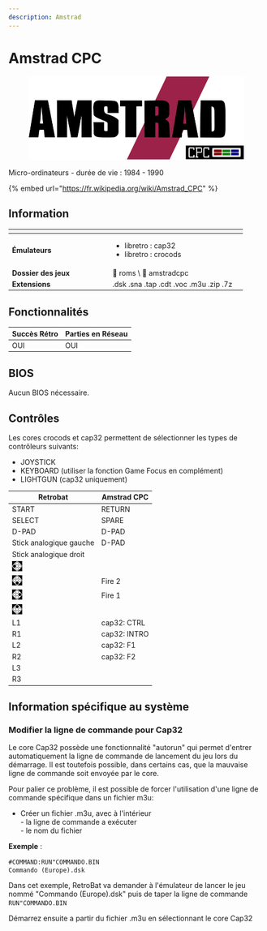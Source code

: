 ```yaml
---
description: Amstrad
---
```


# Amstrad CPC

<div align="left">

<figure><img src="https://raw.githubusercontent.com/fabricecaruso/es-theme-carbon/52ff37c9e265587d006945a2ba695b5a962b3a3d/art/logos/amstradcpc.svg" alt=""><figcaption></figcaption></figure>

</div>

Micro-ordinateurs - durée de vie : 1984 - 1990

{% embed url="https://fr.wikipedia.org/wiki/Amstrad_CPC" %}

## Information

<table data-header-hidden><thead><tr><th width="184"></th><th></th><th data-hidden></th></tr></thead><tbody><tr><td><strong>Émulateurs</strong></td><td><ul><li>libretro : cap32</li><li>libretro : crocods</li></ul></td><td></td></tr><tr><td><strong>Dossier des jeux</strong></td><td><span data-gb-custom-inline data-tag="emoji" data-code="1f4c1">📁</span> roms \ <span data-gb-custom-inline data-tag="emoji" data-code="1f4c2">📂</span> amstradcpc</td><td></td></tr><tr><td><strong>Extensions</strong></td><td>.dsk .sna .tap .cdt .voc .m3u .zip .7z</td><td></td></tr></tbody></table>

## Fonctionnalités

| Succès Rétro | Parties en Réseau |
| ------------ | ----------------- |
| OUI          | OUI               |

## BIOS

Aucun BIOS nécessaire.

## Contrôles

Les cores crocods et cap32 permettent de sélectionner les types de contrôleurs suivants:

* JOYSTICK
* KEYBOARD (utiliser la fonction Game Focus en complément)
* LIGHTGUN (cap32 uniquement)

| Retrobat                                       | Amstrad CPC  |
| ---------------------------------------------- | ------------ |
| START                                          | RETURN       |
| SELECT                                         | SPARE        |
| D-PAD                                          | D-PAD        |
| Stick analogique gauche                        | D-PAD        |
| Stick analogique droit                         |              |
| ![](<../../../.gitbook/assets/image (32).png>) |              |
| ![](<../../../.gitbook/assets/image (19).png>) | Fire 2       |
| ![](<../../../.gitbook/assets/image (6).png>)  | Fire 1       |
| ![](<../../../.gitbook/assets/image (34).png>) |              |
| L1                                             | cap32: CTRL  |
| R1                                             | cap32: INTRO |
| L2                                             | cap32: F1    |
| R2                                             | cap32: F2    |
| L3                                             |              |
| R3                                             |              |

## Information spécifique au système

### Modifier la ligne de commande pour Cap32

Le core Cap32 possède une fonctionnalité "autorun" qui permet d'entrer automatiquement la ligne de commande de lancement du jeu lors du démarrage. Il est toutefois possible, dans certains cas, que la mauvaise ligne de commande soit envoyée par le core.&#x20;

Pour palier ce problème, il est possible de forcer l'utilisation d'une ligne de commande spécifique dans un fichier m3u:

* Créer un fichier .m3u, avec à l'intérieur \
  \- la ligne de commande a exécuter\
  \- le nom du fichier

**Exemple** :

```
#COMMAND:RUN"COMMANDO.BIN
Commando (Europe).dsk
```

Dans cet exemple, RetroBat va demander à l'émulateur de lancer le jeu nommé "Commando (Europe).dsk" puis de taper la ligne de commande `RUN"COMMANDO.BIN`

Démarrez ensuite a partir du fichier .m3u en sélectionnant le core Cap32
